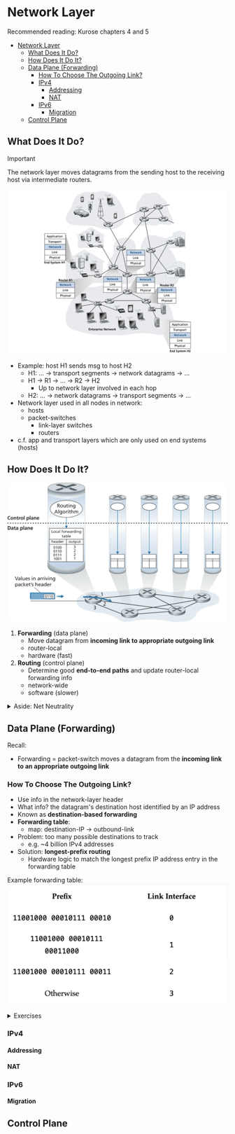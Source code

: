 # Network Layer

Recommended reading: Kurose chapters 4 and 5

- [Network Layer](#network-layer)
  - [What Does It Do?](#what-does-it-do)
  - [How Does It Do It?](#how-does-it-do-it)
  - [Data Plane (Forwarding)](#data-plane-forwarding)
    - [How To Choose The Outgoing Link?](#how-to-choose-the-outgoing-link)
    - [IPv4](#ipv4)
      - [Addressing](#addressing)
      - [NAT](#nat)
    - [IPv6](#ipv6)
      - [Migration](#migration)
  - [Control Plane](#control-plane)


## What Does It Do?

> [!IMPORTANT]
> The network layer moves datagrams from the sending host to the receiving host via intermediate routers.

![](image.png)

- Example: host H1 sends msg to host H2
    - H1: ... -> transport segments -> network datagrams -> ...
    - H1 -> R1 -> … -> R2 -> H2
      - Up to network layer involved in each hop
    - H2: ... -> network datagrams -> transport segments -> ...
- Network layer used in all nodes in network:
    - hosts
    - packet-switches
        - link-layer switches
        - routers
- c.f. app and transport layers which are only used on end systems (hosts)

## How Does It Do It?

![](image-1.png)

1. **Forwarding** (data plane)
    - Move datagram from **incoming link to appropriate outgoing link**
    - router-local
    - hardware (fast)
1. **Routing** (control plane)  
    - Determine good **end-to-end paths** and update router-local forwarding info
    - network-wide
    - software (slower)

<details>

<summary>Aside: Net Neutrality</summary>

- "With great power comes great responsibility"
- Routers control the flow of internet traffic
  - Can choose different scheduling mechanisms for queues
    - e.g. FIFO, Priority Queue, etc.
- BUT must follow US “net neutrality”: FCC 2015
  - No Blocking of lawful content
  - No Throttling of lawful traffic
  - No Paid Prioritization of some traffic

</details>

## Data Plane (Forwarding)

Recall:
- Forwarding = packet-switch moves a datagram from the **incoming link to an appropriate outgoing link**

### How To Choose The Outgoing Link?

- Use info in the network-layer header
- What info? the datagram's destination host identified by an IP address
- Known as **destination-based forwarding**
- **Forwarding table**:
  - map: destination-IP -> outbound-link
- Problem: too many possible destinations to track
  - e.g. ~4 billion IPv4 addresses
- Solution: **longest-prefix routing**
  - Hardware logic to match the longest prefix IP address entry in the forwarding table

Example forwarding table:
![alt text](image-2.png)

<details>
<summary>Exercises</summary>

1. Consider the network below. 

    ![alt text](forwarding-1.png)

     1. What is router A's forwarding table entry such that all traffic destined to host H3 is forwarded through interface 3? 

     <pre>
     </pre>

    2. What is A's forwarding table entry such that all traffic from H1 to H3 uses interface 3 and all traffic from H2 to H3 uses interface 4?

    <pre>
    </pre>
2. Consider a datagram network using 8-bit host addresses. Suppose a router uses longest prefix matching and has the following forwarding table:

    | Prefix Match | Interface |
    | ------------ | --------- |
    | 1            | 0         |
    | 10           | 1         |
    | 111          | 2         |
    | otherwise    | 3         |

    For each of the four interfaces, give the associated range of destination host addresses and the number of addresses in the range.

    <pre>



    </pre>

</details>

### IPv4

#### Addressing

#### NAT

### IPv6

#### Migration

## Control Plane